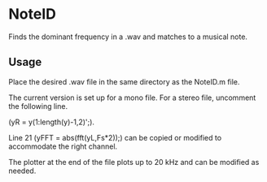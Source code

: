 # NoteID

Finds the dominant frequency in a .wav and matches to a
musical note.

## Usage

Place the desired .wav file in the same directory as the NoteID.m file.

The current version is set up for a mono file. 
For a stereo file, uncomment the following line.


(yR = y(1:length(y)-1,2)';). 

Line 21 (yFFT = abs(fft(yL,Fs*2));) can be copied or modified to accommodate the right channel.

The plotter at the end of the file plots up to 20 kHz and can be modified as needed.
